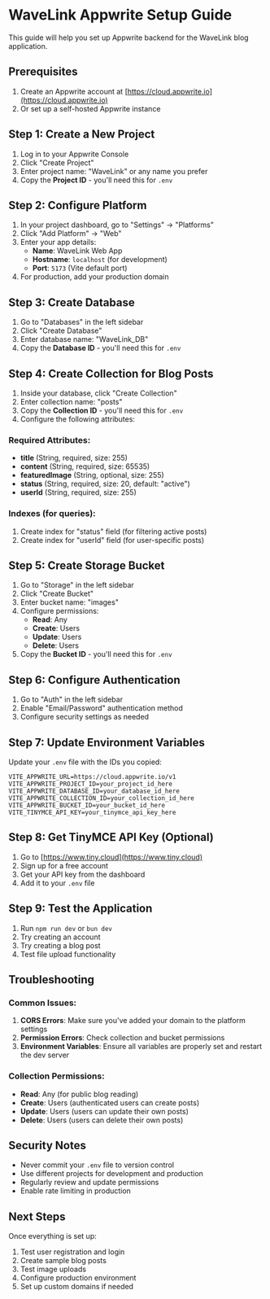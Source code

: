 # WaveLink Appwrite Setup Guide

This guide will help you set up Appwrite backend for the WaveLink blog application.

## Prerequisites

1. Create an Appwrite account at [https://cloud.appwrite.io](https://cloud.appwrite.io)
2. Or set up a self-hosted Appwrite instance

## Step 1: Create a New Project

1. Log in to your Appwrite Console
2. Click "Create Project"
3. Enter project name: "WaveLink" or any name you prefer
4. Copy the **Project ID** - you'll need this for `.env`

## Step 2: Configure Platform

1. In your project dashboard, go to "Settings" → "Platforms"
2. Click "Add Platform" → "Web"
3. Enter your app details:
   - **Name**: WaveLink Web App
   - **Hostname**: `localhost` (for development)
   - **Port**: `5173` (Vite default port)
4. For production, add your production domain

## Step 3: Create Database

1. Go to "Databases" in the left sidebar
2. Click "Create Database"
3. Enter database name: "WaveLink_DB"
4. Copy the **Database ID** - you'll need this for `.env`

## Step 4: Create Collection for Blog Posts

1. Inside your database, click "Create Collection"
2. Enter collection name: "posts"
3. Copy the **Collection ID** - you'll need this for `.env`
4. Configure the following attributes:

### Required Attributes:
- **title** (String, required, size: 255)
- **content** (String, required, size: 65535)
- **featuredImage** (String, optional, size: 255)
- **status** (String, required, size: 20, default: "active")
- **userId** (String, required, size: 255)

### Indexes (for queries):
1. Create index for "status" field (for filtering active posts)
2. Create index for "userId" field (for user-specific posts)

## Step 5: Create Storage Bucket

1. Go to "Storage" in the left sidebar
2. Click "Create Bucket"
3. Enter bucket name: "images"
4. Configure permissions:
   - **Read**: Any
   - **Create**: Users
   - **Update**: Users
   - **Delete**: Users
5. Copy the **Bucket ID** - you'll need this for `.env`

## Step 6: Configure Authentication

1. Go to "Auth" in the left sidebar
2. Enable "Email/Password" authentication method
3. Configure security settings as needed

## Step 7: Update Environment Variables

Update your `.env` file with the IDs you copied:

```env
VITE_APPWRITE_URL=https://cloud.appwrite.io/v1
VITE_APPWRITE_PROJECT_ID=your_project_id_here
VITE_APPWRITE_DATABASE_ID=your_database_id_here
VITE_APPWRITE_COLLECTION_ID=your_collection_id_here
VITE_APPWRITE_BUCKET_ID=your_bucket_id_here
VITE_TINYMCE_API_KEY=your_tinymce_api_key_here
```

## Step 8: Get TinyMCE API Key (Optional)

1. Go to [https://www.tiny.cloud](https://www.tiny.cloud)
2. Sign up for a free account
3. Get your API key from the dashboard
4. Add it to your `.env` file

## Step 9: Test the Application

1. Run `npm run dev` or `bun dev`
2. Try creating an account
3. Try creating a blog post
4. Test file upload functionality

## Troubleshooting

### Common Issues:

1. **CORS Errors**: Make sure you've added your domain to the platform settings
2. **Permission Errors**: Check collection and bucket permissions
3. **Environment Variables**: Ensure all variables are properly set and restart the dev server

### Collection Permissions:
- **Read**: Any (for public blog reading)
- **Create**: Users (authenticated users can create posts)
- **Update**: Users (users can update their own posts)
- **Delete**: Users (users can delete their own posts)

## Security Notes

- Never commit your `.env` file to version control
- Use different projects for development and production
- Regularly review and update permissions
- Enable rate limiting in production

## Next Steps

Once everything is set up:
1. Test user registration and login
2. Create sample blog posts
3. Test image uploads
4. Configure production environment
5. Set up custom domains if needed
